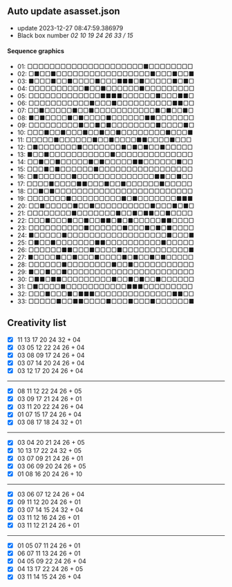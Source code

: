 ## Auto update asasset.json

* update 2023-12-27 08:47:59.386979
* Black box number _02 10 19 24 26 33 / 15_
#### Sequence graphics

* 01: □□□□□□□□□□□□□□□□□□□□□■□□□□□□□□
* 02: □■□□■□□□□□□□□□□□□□□□□□■□□□■□□■
* 03: ■□□□■□□■□□□□■□□□■■■□■□□□□□■□■□
* 04: □□□□□□□□□□■□□■□□□□□□■□□□□□□□□□
* 05: □□□□□□□□□□□□□■■■■□□□□□□■□□□■■□
* 06: □□□□□□□□□□□■□□□■□□□□□□□□□□■■□□
* 07: □□■□□□□□■□□■□□□□□□□□□□□■□■□□■□
* 08: ■□■□□□□■□■□□□□■□□□□□□■■□□□□□□□
* 09: □□□□□□□□□■□□■□■□□□□□□□□■□□□□■□
* 10: □□□■□□■□□□■□□■□□■□□□□□□□□■□□□■
* 11: □□□□□■□□□□□□■□□■□□□□■■□□□□■□□□
* 12: □■□□□□□□□■□□□□□□□■□■□■□□■□□□□□
* 13: ■□□■□□□□□□□□□□□■□□□□□□□□□□□□□□
* 14: □□■□□■□□□□□■□■□□□□□■■□□□□□□■□□
* 15: □□□■□■□□□□□□■□□□□□□□□□□□□□□□□□
* 16: □■□□□□□□■□□□□□□□□□□□□□□■■□□■□□
* 17: □□□□■□□□□■■□□□■□□■□□□□□□■□□□□□
* 18: □□■□■□□□□□□□□□□□□□□□□□□□□□□□□□
* 19: □□□□□□□■□□□□□□□□□■□■□□□□□□□■■■
* 20: □□■□□□□□■□□■□□□□□□□□□□■□□□■□■□
* 21: □□□□□□□□■□□□□□□□■□□■□■■□□■□□□□
* 22: □□□■□□□■□□■□□■■□■□■□□□□□■■□□□□
* 23: □□□□□□□□□□■□□□□□□■□□□■□■□■□□□□
* 24: ■□□□□□■□□□□□□□□□□□□□□□□□□■□□□■
* 25: □■□□■□□□□□□□■■□□□□□□□□□□■□□□□□
* 26: □□□□□□■■□□□■□□□□■□□□□□□□□□□□□■
* 27: ■□□□□■□□■□□□■□□□□■□■□□■□■□□□□□
* 28: □□□□□□■□□□□□□□□■□□■□□□□□□□□□□□
* 29: ■□□■□□■□□□□□□□□□□□□□□□□□□□□□□□
* 30: □■■□■■□□□□□□□□□■□□■□■□□■□□□□□□
* 31: □■□□□□■□□□□□□□□□□□■■■□□□□□□□□□
* 32: □□□■□□□■□■■■□□□□□□□□□□□□□□■■□□
* 33: □□□□□■□□■■□□□□■□□□■□□□■□□□□□□■
## Creativity list

- [x] 11 13 17 20 24 32 + 04
- [x] 03 05 12 22 24 26 + 04
- [x] 03 08 09 17 24 26 + 04
- [x] 03 07 14 20 24 26 + 04
- [x] 03 12 17 20 24 26 + 04
***
- [x] 08 11 12 22 24 26 + 05
- [x] 03 09 17 21 24 26 + 01
- [x] 03 11 20 22 24 26 + 04
- [x] 01 07 15 17 24 26 + 04
- [x] 03 08 17 18 24 32 + 01
***
- [x] 03 04 20 21 24 26 + 05
- [x] 10 13 17 22 24 32 + 05
- [x] 03 07 09 21 24 26 + 01
- [x] 03 06 09 20 24 26 + 05
- [x] 01 08 16 20 24 26 + 10
***
- [x] 03 06 07 12 24 26 + 04
- [x] 09 11 12 20 24 26 + 01
- [x] 03 07 14 15 24 32 + 04
- [x] 03 11 12 16 24 26 + 01
- [x] 03 11 12 21 24 26 + 01
***
- [x] 01 05 07 11 24 26 + 01
- [x] 06 07 11 13 24 26 + 01
- [x] 04 05 09 22 24 26 + 04
- [x] 04 13 17 22 24 26 + 05
- [x] 03 11 14 15 24 26 + 04

